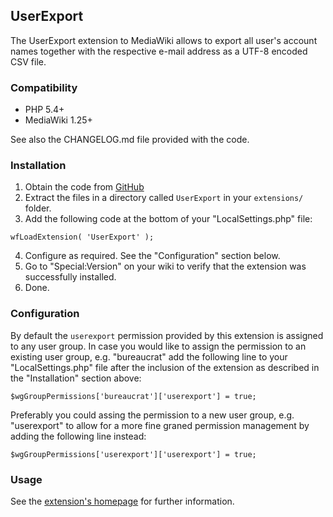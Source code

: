 ## UserExport

The UserExport extension to MediaWiki allows to export all user's account names together with the respective
e-mail address as a UTF-8 encoded CSV file.


### Compatibility

* PHP 5.4+
* MediaWiki 1.25+

See also the CHANGELOG.md file provided with the code.


### Installation

1. Obtain the code from [GitHub](https://github.com/wikimedia/mediawiki-extensions-UserExport/releases)
2. Extract the files in a directory called `UserExport` in your `extensions/` folder.
3. Add the following code at the bottom of your "LocalSettings.php" file:  
```
wfLoadExtension( 'UserExport' );
```
4. Configure as required. See the "Configuration" section below.
5. Go to "Special:Version" on your wiki to verify that the extension was successfully installed.
6. Done.


### Configuration

By default the `userexport` permission provided by this extension is assigned to any user group. In case you
would like to assign the permission to an existing user group, e.g. "bureaucrat" add the following line to your
"LocalSettings.php" file after the inclusion of the extension as described in the "Installation" section above:

```
$wgGroupPermissions['bureaucrat']['userexport'] = true;
```

Preferably you could assing the permission to a new user group, e.g. "userexport" to allow for a more fine graned
permission management by adding the following line instead:

```
$wgGroupPermissions['userexport']['userexport'] = true;
```


### Usage
See the [extension's homepage](https://www.mediawiki.org/wiki/Extension:UserExport) for further information.
